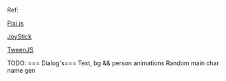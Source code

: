 Ref:

[Pixi.js](https://pixijs.download/v8.1.1/pixi.min.js)

[JoyStick](https://github.com/bobboteck/JoyStick)

[TweenJS](https://createjs.com/tweenjs)


TODO:
=== Dialog's===
Text, bg && person animations
Random main char name gen
